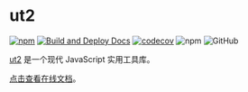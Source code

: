 # ut2

[![npm][npm]][npm-url] [![Build and Deploy Docs](https://github.com/caijf/ut2/actions/workflows/ci.yml/badge.svg)](https://github.com/caijf/ut2/actions/workflows/ci.yml) [![codecov](https://codecov.io/gh/caijf/ut2/branch/master/graph/badge.svg?token=nhm6Zrmmyq)](https://codecov.io/gh/caijf/ut2) ![npm](https://img.shields.io/npm/dt/ut2) ![GitHub](https://img.shields.io/github/license/caijf/ut2.svg)

[ut2](https://caijf.github.io/ut2/index.html) 是一个现代 JavaScript 实用工具库。

[点击查看在线文档](https://caijf.github.io/ut2/index.html)。

[npm]: https://img.shields.io/npm/v/ut2.svg
[npm-url]: https://npmjs.com/package/ut2
